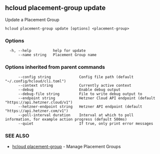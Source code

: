 ## hcloud placement-group update

Update a Placement Group

```
hcloud placement-group update [options] <placement-group>
```

### Options

```
  -h, --help          help for update
      --name string   Placement Group name
```

### Options inherited from parent commands

```
      --config string             Config file path (default "~/.config/hcloud/cli.toml")
      --context string            Currently active context
      --debug                     Enable debug output
      --debug-file string         File to write debug output to
      --endpoint string           Hetzner Cloud API endpoint (default "https://api.hetzner.cloud/v1")
      --hetzner-endpoint string   Hetzner API endpoint (default "https://api.hetzner.com/v1")
      --poll-interval duration    Interval at which to poll information, for example action progress (default 500ms)
      --quiet                     If true, only print error messages
```

### SEE ALSO

* [hcloud placement-group](hcloud_placement-group.md)	 - Manage Placement Groups
